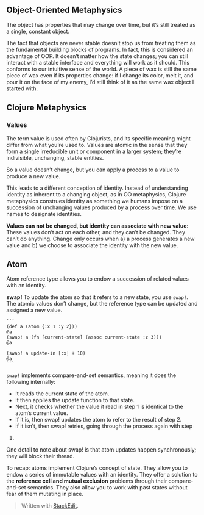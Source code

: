 ## Object-Oriented Metaphysics
 The object has properties that may change over time, but it’s still treated as
a single, constant object. 

The fact that objects are never stable doesn’t stop us from treating them as the
fundamental building blocks of programs. In fact, this is considered an
advantage of OOP. It doesn’t matter how the state changes; you can still
interact with a stable interface and everything will work as it should. This
conforms to our intuitive sense of the world. A piece of wax is still the same
piece of wax even if its properties change: if I change its color, melt it, and
pour it on the face of my enemy, I’d still think of it as the same wax object
I started with.


## Clojure Metaphysics
### Values
The term value is used often by Clojurists, and its specific meaning might
differ from what you’re used to. Values are atomic in the sense that they form
a single irreducible unit or component in a larger system; they’re indivisible,
unchanging, stable entities.

So a value doesn’t change, but you can apply a process to a value to produce
a new value.

This leads to a different conception of identity. Instead of understanding
identity as inherent to a changing object, as in OO metaphysics, Clojure
metaphysics construes identity as something we humans impose on a succession of
unchanging values produced by a process over time. We use names to designate
identities.

**Values can not be changed, but identity can associate with new value**:
These values don’t act on each other, and they can’t be changed. They can’t do
anything. Change only occurs when a) a process generates a new value and b) we
choose to associate the identity with the new value.

## Atom

Atom reference type allows you to endow a succession of related values with an
identity.

**swap!**
To update the atom so that it refers to a new state, you use ```swap!```. The
atomic values don’t change, but the reference type can be updated and assigned
a new value.

    ```
    (def a (atom {:x 1 :y 2}))
    @a
    (swap! a (fn [current-state] (assoc current-state :z 3)))
    @a

    (swap! a update-in [:x] + 10)
    @a
    ```

```swap!``` implements compare-and-set semantics, meaning it does the following
internally:

+   It reads the current state of the atom.
+   It then applies the update function to that state.
+   Next, it checks whether the value it read in step 1 is identical to the
atom’s current value.
+   If it is, then swap! updates the atom to refer to the result of step 2.
+   If it isn’t, then swap! retries, going through the process again with step
1.

One detail to note about swap! is that atom updates happen synchronously; they
will block their thread.

To recap: atoms implement Clojure’s concept of state. They allow you to endow
a series of immutable values with an identity. They offer a solution to the
**reference cell and mutual exclusion** problems through their compare-and-set
semantics. They also allow you to work with past states without fear of them
mutating in place.
> Written with [StackEdit](https://stackedit.io/).
